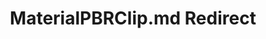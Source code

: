 ---
title: MaterialPBRClip.md Redirect
redirect_to: /Pages/StereoKit/Default/MaterialPBRClip.html
---